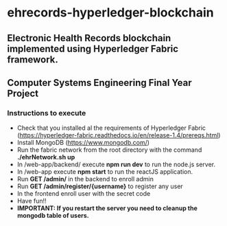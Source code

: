 # ehrecords-hyperledger-blockchain
## Electronic Health Records blockchain implemented using Hyperledger Fabric framework.
## Computer Systems Engineering Final Year Project

### Instructions to execute
* Check that you installed al the requirements of Hyperledger Fabric (https://hyperledger-fabric.readthedocs.io/en/release-1.4/prereqs.html)
* Install MongoDB (https://www.mongodb.com/)
* Run the fabric network from the root directory with the command **./ehrNetwork.sh up**
* In /web-app/backend/ execute **npm run dev** to run the node.js server.
* In /web-app execute **npm start** to run the reactJS application.
* Run **GET /admin/** in the backend to enroll admin
* Run **GET /admin/register/{username}** to register any user
* In the frontend enroll user with the secret code
* Have fun!!
* **IMPORTANT: If you restart the server you need to cleanup the mongodb table of users.**
